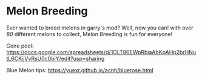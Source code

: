 # Melon Breeding
 Ever wanted to breed melons in garry's mod?
 Well, now you can!
 with over _80_ different melons to collect, Melon Breeding is fun for everyone!

Gene pool: https://docs.google.com/spreadsheets/d/1OLT86EWpRbiaAbKpAHp2brHNutL6CKijVvRsU0c0biY/edit?usp=sharing

Blue Melon tips: https://yuexr.github.io/acnh/bluerose.html
